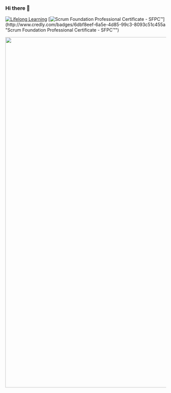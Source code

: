 ### Hi there 👋

<!--START_SECTION:badges-->
[![Lifelong Learning](https://images.credly.com/size/110x110/images/f5cf37e4-6ebd-4067-96a9-b26d04f51ff7/CertiProf-Badge-LLL.png)](http://www.credly.com/badges/4ea909d1-ca58-4ec8-b9d0-3660c4aca400 "Lifelong Learning")
[![Scrum Foundation Professional Certificate - SFPC™]([https://images.credly.com/size/110x110/images/3be57d7c-55de-4119-9ca9-738e20c0fae0/Scrum-Foundation-Professional-Certificate-SFPC-2021_.png](https://images.credly.com/size/340x340/images/4e3d6f9f-55d7-4ea7-b0e6-f4d4ff543e22/image.png))](http://www.credly.com/badges/6dbf8eef-6a5e-4d85-99c3-8093c51c455a "Scrum Foundation Professional Certificate - SFPC™")
<!--END_SECTION:badges-->

 <p align="center">
  <a href="#"><img src="https://i.postimg.cc/hPdC9Y6P/Black-Flatlay-Photo-Motivational-Finance-Quote-Facebook-Cover-1.png" width="1100px" title="Header"></a>
</p>
<!-- 
- 📱 &nbsp;
  ![React Native](https://img.shields.io/badge/-reactnative-333333?style=flat&logo=reactnative)
- 😄 Check out my website at [My Portfolio](https://ahmedporfolio.vercel.app/)
- 📫 I'm passionate about creating fully responsive websites
- 📱 I'm a mobile developer working with React Native, and constantly learning more ..


-->
## 👨‍💻 About Me
- 🔭 I’m currently working as software engineer 
- 🌱 I'm experienced with php, laravel, Yii , JavaScript, Jquery , TypeScript, and frameworks like laravel and Yii ..
- 🔥 I recently learned Python, and am proud of this new achievement
- ✨ I'm constantly learning new technologies, improving my coding, and working on new projects that will soon be added to my portfolio
- 💬 I Would like to help about Backend Devlopemnt
- ⚡ I'm always on the lookout for new opportunities
- 📫 Check out my CV: [My CV](https://docs.google.com/document/d/1krMykigI_SnC5yOOCTSrRA6WZsZX9HXkyCYgRAr9Dao/edit)

## 🛠️ Tech Stack
- 💻 &nbsp;
  ![HTML5](https://img.shields.io/badge/-HTML5-333333?style=flat&logo=HTML5)
  ![CSS](https://img.shields.io/badge/-CSS-333333?style=flat&logo=CSS3&logoColor=1572B6)
  ![JavaScript](https://img.shields.io/badge/-JavaScript-333333?style=flat&logo=javascript)
  ![Python](https://img.shields.io/badge/-python-333333?style=flat&logo=python)
  ![jQuery](https://img.shields.io/badge/-jquery-333333?style=flat&logo=jquery)
  ![PHP](https://img.shields.io/badge/-php-333333?style=flat&logo=php)
  


- 🌐 &nbsp;
  ![Git](https://img.shields.io/badge/-Git-333333?style=flat&logo=git)
  ![GitHub](https://img.shields.io/badge/-GitHub-333333?style=flat&logo=github)
- 🔧 &nbsp;
  ![PHP Storm](https://img.shields.io/badge/-PHP_Storm-333333?style=flat&logo=php-storm&logoColor=007ACC)
  ![Visual Studio Code](https://img.shields.io/badge/-Visual%20Studio%20Code-333333?style=flat&logo=visual-studio-code&logoColor=007ACC)
  ![My Sql](https://img.shields.io/badge/-mysql-333333?style=flat&logo=mysql)
  ![PostgreSql](https://img.shields.io/badge/-postgresql-333333?style=flat&logo=postgresql).


#

 <h3> 🤝🏻 &nbsp;Connect with Me On</h3>
<p align="center">
  <a href="https://ahmedporfolio.vercel.app/" target="_blank"><img alt="Website" src="https://img.shields.io/badge/Website-My Portfolio-blue?style=flat-square&logo=google-chrome"></a>
  <a href="[https://www.linkedin.com/in/ahmed-barakat-dev/](https://www.linkedin.com/in/khaled-waleed-341190131/)" target="_blank"><img alt="LinkedIn" src="https://img.shields.io/badge/LinkedIn-Ahmed Barakat-blue?style=flat-square&logo=linkedin"></a>
  <a href="mailto:ahmedbarakat2401@gmail.com" target="_blank"><img alt="Email" src="https://img.shields.io/badge/Email-ahmedbarakat2401@gmail.com-blue?style=flat-square&logo=gmail"></a>
</p>
